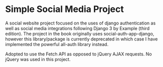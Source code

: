 # Simple Social Media Project

A social website project focused on the uses of django authentication as well as social media integrations following Django 3 by Example (third edition). The project in the book originally uses social-auth-app-django, however this library/package is currently deprecated in which case I have implemented the powerful all-auth library instead.

Adopted to use the Fetch API as opposed to jQuery AJAX requests. No jQuery was used in this project.
